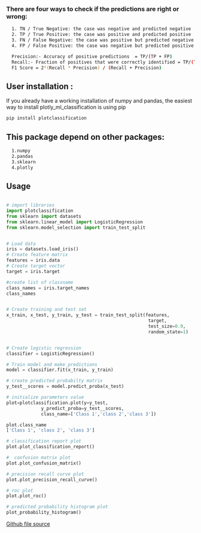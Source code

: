 

### There are four ways to check if the predictions are right or wrong:
```bash
  1. TN / True Negative: the case was negative and predicted negative
  2. TP / True Positive: the case was positive and predicted positive
  3. FN / False Negative: the case was positive but predicted negative
  4. FP / False Positive: the case was negative but predicted positive

  Precision:- Accuracy of positive predictions  = TP/(TP + FP)
  Recall:- Fraction of positives that were correctly identified = TP/(TP+FN)
  F1 Score = 2*(Recall * Precision) / (Recall + Precision)

```

## User installation :
If you already have a working installation of numpy and pandas, the easiest way to install plotly_ml_classification is using pip
```bash
pip install plotclassification
```

## This package depend on other packages:
```bash
  1.numpy
  2.pandas
  3.sklearn 
  4.plotly
```

## Usage

```python

# import libraries
import plotclassification 
from sklearn import datasets 
from sklearn.linear_model import LogisticRegression
from sklearn.model_selection import train_test_split 


# Load data
iris = datasets.load_iris()
# Create feature matrix
features = iris.data
# Create target vector 
target = iris.target

#create list of classname 
class_names = iris.target_names
class_names


# Create training and test set 
x_train, x_test, y_train, y_test = train_test_split(features,
                                                     target,
                                                     test_size=0.9, 
                                                     random_state=1)


# Create logistic regression 
classifier = LogisticRegression()

# Train model and make predictions
model = classifier.fit(x_train, y_train)

# create predicted probabilty matrix 
y_test__scores = model.predict_proba(x_test)

# initialize parameters value
plot=plotclassification.plot(y=y_test,
	         y_predict_proba=y_test__scores,
	         class_name=['Class 1','class 2','class 3'])

```

```python
plot.class_name
['Class 1', 'class 2', 'class 3']

# classification report plot
plot.plot_classification_report()

#  confusion matrix plot
plot.plot_confusion_matrix()

# precision recall curve plot
plot.plot_precision_recall_curve()

# roc plot
plot.plot_roc()

# predicted probability histogram plot
plot_probability_histogram()

```
[Github file source](https://github.com/vishalbpatil1/ml_classification_plot)
